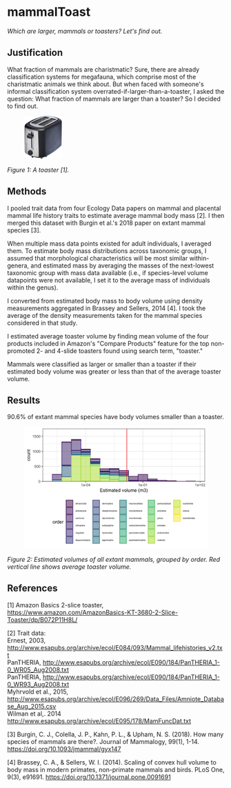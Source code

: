 # mammalToast
<i>Which are larger, mammals or toasters? Let's find out.</i>

## Justification
What fraction of mammals are charistmatic? Sure, there are already classification systems for megafauna, which comprise most of the charistmatic animals we think about. But when faced with someone's informal classification system overrated-if-larger-than-a-toaster, I asked the question: What fraction of mammals are larger than a toaster? So I decided to find out.

<figure><img src = "https://github.com/cjcampbell/mammalToast/blob/master/figs/amazonbasics_2slice.jpg", height = 100px></figure>
<figcaption>
<i>Figure 1: A toaster [1].</i>
</figcaption>

## Methods
I pooled trait data from four Ecology Data papers on mammal and placental mammal life history traits to estimate average mammal body mass [2]. I then merged this dataset with Burgin et al.'s 2018 paper on extant mammal species [3].

When multiple mass data points existed for adult individuals, I averaged them. To estimate body mass distributions across taxonomic groups, I assumed that morphological characteristics will be most similar within-genera, and estimated mass by averaging the masses of the next-lowest taxonomic group with mass data available (i.e., if species-level volume datapoints were not available, I set it to the average mass of individuals within the genus).

I converted from estimated body mass to body volume using density measurements aggregated in Brassey and Sellers, 2014 [4]. I took the average of the density measurements taken for the mammal species considered in that study.

I estimated average toaster volume by finding mean volume of the four products included in Amazon's "Compare Products" feature for the top non-promoted 2- and 4-slide toasters found using search term, "toaster."

Mammals were classified as larger or smaller than a toaster if their estimated body volume was greater or less than that of the average toaster volume.

## Results

90.6% of extant mammal species have body volumes smaller than a toaster.

<figure><img src = "https://github.com/cjcampbell/mammalToast/blob/master/figs/volume_hist_simple.png"> </figure>
<figcaption>
<i>Figure 2: Estimated volumes of all extant mammals, grouped by order. Red vertical line shows average toaster volume.</i>
</figcaption>

## References
[1] Amazon Basics 2-slice toaster, <https://www.amazon.com/AmazonBasics-KT-3680-2-Slice-Toaster/dp/B072P11H8L/>

[2] Trait data:<br>
Ernest, 2003, <http://www.esapubs.org/archive/ecol/E084/093/Mammal_lifehistories_v2.txt><br>
PanTHERIA, <http://www.esapubs.org/archive/ecol/E090/184/PanTHERIA_1-0_WR05_Aug2008.txt><br>
PanTHERIA, <http://www.esapubs.org/archive/ecol/E090/184/PanTHERIA_1-0_WR93_Aug2008.txt><br>
Myhrvold et al., 2015, <http://www.esapubs.org/archive/ecol/E096/269/Data_Files/Amniote_Database_Aug_2015.csv><br>
Wilman et al,. 2014 <http://www.esapubs.org/archive/ecol/E095/178/MamFuncDat.txt><br>

[3] Burgin, C. J., Colella, J. P., Kahn, P. L., & Upham, N. S. (2018). How many species of mammals are there?. Journal of Mammalogy, 99(1), 1-14. <https://doi.org/10.1093/jmammal/gyx147>

[4] Brassey, C. A., & Sellers, W. I. (2014). Scaling of convex hull volume to body mass in modern primates, non-primate mammals and birds. PLoS One, 9(3), e91691. <https://doi.org/10.1371/journal.pone.0091691>
